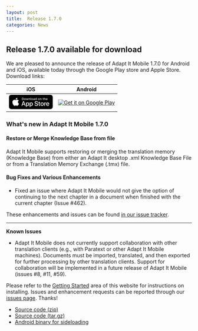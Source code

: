 ```yaml
---
layout: post
title:  Release 1.7.0
categories: News
---
```


## Release 1.7.0 available for download

We are pleased to announce the release of Adapt It Mobile 1.7.0 for Android and iOS, available today through the Google Play store and Apple Store. Download links:

| iOS        | Android           |
|:-------------:|:-------------:| 
| <a href='https://itunes.apple.com/us/app/adapt-it-mobile/id1031605993?ls=1&mt=8'><img alt='Download on the App Store' src='https://raw.githubusercontent.com/adapt-it/adapt-it-mobile/gh-pages/assets/img/Download_on_the_App_Store_Badge_US-UK_RGB_blk_092917.png' /></a>     | <a href='https://play.google.com/store/apps/details?id=org.adaptit.adaptitmobile'><img alt='Get it on Google Play' height='60' width='155' src='https://play.google.com/intl/en_us/badges/images/generic/en_badge_web_generic.png'/></a> |

### What's new in Adapt It Mobile 1.7.0

#### Restore or Merge Knowledge Base from file

Adapt It Mobile supports restoring or merging the translation memory (Knowledge Base) from either an Adapt It desktop .xml Knowledge Base File or from a Translation Memory Exchange (.tmx) file.

#### Bug Fixes and Various Enhancements

- Fixed an issue where Adapt It Mobile would not give the option of continuing to the next chapter in a document when finished with the current chapter (Issue #462).

These enhancements and issues can be found [in our issue tracker](https://github.com/adapt-it/adapt-it-mobile/milestone/39?closed=1).

---

**Known Issues**

- Adapt It Mobile does not currently support collaboration with other translation clients (e.g., with Paratext or other Adapt It Mobile machines). Documents must be imported, translated, and then exported for further processing by other translation clients. Support for collaboration will be implemented in a future release of Adapt It Mobile (issues #8, #11, #59).

Please refer to the [Getting Started](https://adapt-it.github.io/adapt-it-mobile/getstarted/) area of this website for instructions on installing. Issues and enhancement requests can be reported through our [issues page](https://github.com/adapt-it/adapt-it-mobile/issues). Thanks!

- [Source code (zip)](https://github.com/adapt-it/adapt-it-mobile/archive/1.7.0.zip)
- [Source code (tar.gz)](https://github.com/adapt-it/adapt-it-mobile/archive/1.7.0.tar.gz)
- [Android binary for sideloading](https://github.com/adapt-it/adapt-it-mobile/releases/download/v1.7.0/app-release.37.apk)

